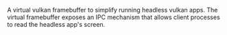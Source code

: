 A virtual vulkan framebuffer to simplify running headless vulkan apps.
The virtual framebuffer exposes an IPC mechanism that allows client
processes to read the headless app's screen.
